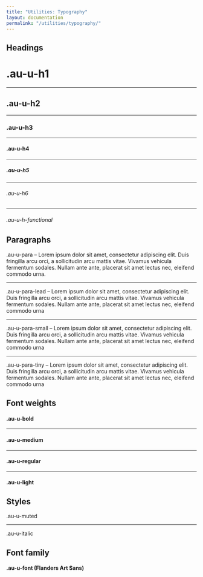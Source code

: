```yaml
---
title: "Utilities: Typography"
layout: documentation
permalink: "/utilities/typography/"
---
```


<div class="au-c-content">

## Headings

<div class="au-o-box au-d-component">
  <h1 class="au-u-h1 au-u-medium">.au-u-h1</h1>
  <hr />
  <h2 class="au-u-h2 au-u-medium">.au-u-h2</h2>
  <hr />
  <h3 class="au-u-h3 au-u-medium">.au-u-h3</h3>
  <hr />
  <h4 class="au-u-h4 au-u-medium">.au-u-h4</h4>
  <hr />
  <h5 class="au-u-h5 au-u-medium">.au-u-h5</h5>
  <hr />
  <h6 class="au-u-h6 au-u-medium">.au-u-h6</h6>
  <hr />
  <h6 class="au-u-h-functional au-u-medium">.au-u-h-functional</h6>
</div>

## Paragraphs

<div class="au-o-box au-d-component">
  <p class="au-u-para">.au-u-para – Lorem ipsum dolor sit amet, consectetur adipiscing elit. Duis fringilla arcu orci, a sollicitudin arcu mattis vitae. Vivamus vehicula fermentum sodales. Nullam ante ante, placerat sit amet lectus nec, eleifend commodo urna.</p>
  <hr />
  <p class="au-u-para-lead">.au-u-para-lead – Lorem ipsum dolor sit amet, consectetur adipiscing elit. Duis fringilla arcu orci, a sollicitudin arcu mattis vitae. Vivamus vehicula fermentum sodales. Nullam ante ante, placerat sit amet lectus nec, eleifend commodo urna</p>
  <hr />
  <p class="au-u-para-small">.au-u-para-small – Lorem ipsum dolor sit amet, consectetur adipiscing elit. Duis fringilla arcu orci, a sollicitudin arcu mattis vitae. Vivamus vehicula fermentum sodales. Nullam ante ante, placerat sit amet lectus nec, eleifend commodo urna</p>
  <hr />
  <p class="au-u-para-tiny">.au-u-para-tiny – Lorem ipsum dolor sit amet, consectetur adipiscing elit. Duis fringilla arcu orci, a sollicitudin arcu mattis vitae. Vivamus vehicula fermentum sodales. Nullam ante ante, placerat sit amet lectus nec, eleifend commodo urna</p>
</div>

## Font weights

<div class="au-o-box au-d-component">
  <h4 class="au-u-h4 au-u-bold">.au-u-bold</h4>
  <hr />
  <h4 class="au-u-h4 au-u-medium">.au-u-medium</h4>
  <hr />
  <h4 class="au-u-h4 au-u-regular">.au-u-regular</h4>
  <hr />
  <h4 class="au-u-h4 au-u-light">.au-u-light</h4>
</div>

## Styles

<div class="au-o-box au-d-component">
  <p class="au-u-para au-u-muted">.au-u-muted</p>
  <hr />
  <p class="au-u-para au-u-italic">.au-u-italic</p>
</div>

## Font family

<div class="au-o-box au-d-component">
  <h4 class="au-u-h4">.au-u-font  <span class="au-u-h4 au-u-font">(Flanders Art Sans)</span></h4>
</div>

</div>
